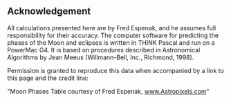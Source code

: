 
## Acknowledgement

All calculations presented here are by Fred Espenak, and he assumes full responsibility for their accuracy. The computer software for predicting the phases of the Moon and eclipses is written in THINK Pascal and run on a PowerMac G4. It is based on procedures described in Astronomical Algorithms by Jean Meeus (Willmann-Bell, Inc., Richmond, 1998).

Permission is granted to reproduce this data when accompanied by a link to this page and the credit line:

"Moon Phases Table courtesy of Fred Espenak, www.Astropixels.com"

